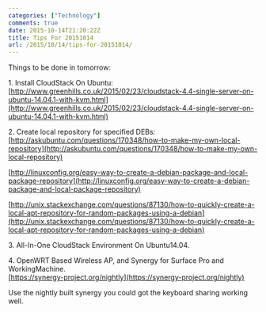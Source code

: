 ```yaml
---
categories: ["Technology"]
comments: true
date: 2015-10-14T21:20:22Z
title: Tips For 20151014
url: /2015/10/14/tips-for-20151014/
---
```


Things to be done in tomorrow:    

1\. Install CloudStack On Ubuntu:    
[http://www.greenhills.co.uk/2015/02/23/cloudstack-4.4-single-server-on-ubuntu-14.04.1-with-kvm.html](http://www.greenhills.co.uk/2015/02/23/cloudstack-4.4-single-server-on-ubuntu-14.04.1-with-kvm.html)    

2\. Create local repository for specified DEBs:    
[http://askubuntu.com/questions/170348/how-to-make-my-own-local-repository](http://askubuntu.com/questions/170348/how-to-make-my-own-local-repository)    

[http://linuxconfig.org/easy-way-to-create-a-debian-package-and-local-package-repository](http://linuxconfig.org/easy-way-to-create-a-debian-package-and-local-package-repository)    

[http://unix.stackexchange.com/questions/87130/how-to-quickly-create-a-local-apt-repository-for-random-packages-using-a-debian](http://unix.stackexchange.com/questions/87130/how-to-quickly-create-a-local-apt-repository-for-random-packages-using-a-debian)    

3\. All-In-One CloudStack Environment On Ubuntu14.04.   

4\. OpenWRT Based Wireless AP, and Synergy for Surface Pro and WorkingMachine.      
[https://synergy-project.org/nightly](https://synergy-project.org/nightly)   

Use the nightly built synergy you could got the keyboard sharing working well.     
